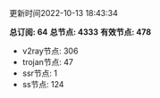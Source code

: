 更新时间2022-10-13 18:43:34

**总订阅: 64**
**总节点: 4333**
**有效节点: 478**
- v2ray节点: 306
- trojan节点: 47
- ssr节点: 1
- ss节点: 124
